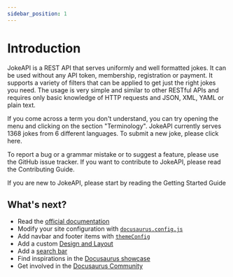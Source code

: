 ```yaml
---
sidebar_position: 1
---
```


# Introduction

JokeAPI is a REST API that serves uniformly and well formatted jokes.
It can be used without any API token, membership, registration or payment.
It supports a variety of filters that can be applied to get just the right jokes you need.
The usage is very simple and similar to other RESTful APIs and requires only basic knowledge of HTTP requests and JSON, XML, YAML or plain text.

If you come across a term you don't understand, you can try opening the menu and clicking on the section "Terminology".
JokeAPI currently serves 1368 jokes from 6 different languages. To submit a new joke, please click here.

To report a bug or a grammar mistake or to suggest a feature, please use the GitHub issue tracker.
If you want to contribute to JokeAPI, please read the Contributing Guide.

If you are new to JokeAPI, please start by reading the Getting Started Guide

## What's next?

- Read the [official documentation](https://docusaurus.io/)
- Modify your site configuration with [`docusaurus.config.js`](https://docusaurus.io/docs/api/docusaurus-config)
- Add navbar and footer items with [`themeConfig`](https://docusaurus.io/docs/api/themes/configuration)
- Add a custom [Design and Layout](https://docusaurus.io/docs/styling-layout)
- Add a [search bar](https://docusaurus.io/docs/search)
- Find inspirations in the [Docusaurus showcase](https://docusaurus.io/showcase)
- Get involved in the [Docusaurus Community](https://docusaurus.io/community/support)
